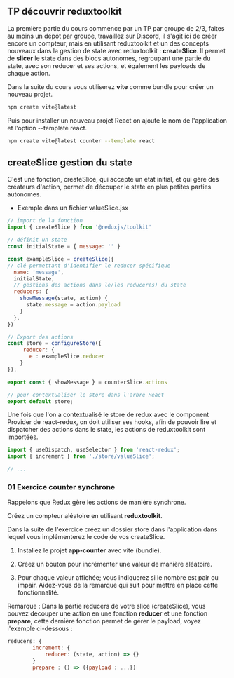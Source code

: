 
## TP découvrir reduxtoolkit

La première partie du cours commence par un TP par groupe de 2/3, faites au moins un dépôt par groupe, travaillez sur Discord, il s'agit ici de créer encore un compteur, mais en utilisant reduxtoolkit et un des concepts nouveaux dans la gestion de state avec reduxtoolkit : **createSlice**. Il permet de **slicer** le state dans des blocs autonomes, regroupant une partie du state, avec son reducer et ses actions, et également les payloads de chaque action.

Dans la suite du cours vous utiliserez **vite** comme bundle pour créer un nouveau projet.

```bash
npm create vite@latest
```

Puis pour installer un nouveau projet React on ajoute le nom de l'application et l'option --template react.

```bash
npm create vite@latest counter --template react
```

## createSlice gestion du state

C'est une fonction, createSlice, qui accepte un état initial, et qui gère des créateurs d'action, permet de découper le state en plus petites parties autonomes.

- Exemple dans un fichier valueSlice.jsx

```js
// import de la fonction 
import { createSlice } from '@reduxjs/toolkit'

// définit un state 
const initialState = { message: '' }

const exampleSlice = createSlice({
// clé permettant d'identifier le reducer spécifique 
  name: 'message',
  initialState,
  // gestions des actions dans le/les reducer(s) du state
  reducers: {
    showMessage(state, action) {
      state.message = action.payload
    }
  },
})

// Export des actions
const store = configureStore({
     reducer: {
       e : exampleSlice.reducer
    }
});

export const { showMessage } = counterSlice.actions

// pour contextualiser le store dans l'arbre React
export default store;
```

Une fois que l'on a contextualisé le store de redux avec le component Provider de react-redux, on doit utiliser ses hooks, afin de pouvoir lire et dispatcher des actions dans le state, les actions de reduxtoolkit sont importées.

```js
import { useDispatch, useSelector } from 'react-redux';
import { increment } from './store/valueSlice';

// ...
```

### 01 Exercice counter synchrone

Rappelons que Redux gère les actions de manière synchrone.

Créez un compteur aléatoire en utilisant **reduxtoolkit**.

Dans la suite de l'exercice créez un dossier store dans l'application dans lequel vous implémenterez le code de vos createSlice.

1. Installez le projet **app-counter** avec vite (bundle). 

2. Créez un bouton pour incrémenter une valeur de manière aléatoire.

3. Pour chaque valeur affichée; vous indiquerez si le nombre est pair ou impair. Aidez-vous de la remarque qui suit pour mettre en place cette fonctionnalité.

Remarque : Dans la partie reducers de votre slice (createSlice), vous pouvez découper une action en une fonction **reducer** et une fonction **prepare**, cette dernière fonction permet de gérer le payload, voyez l'exemple ci-dessous :

```js
reducers: {
        increment: {
            reducer: (state, action) => {}
        }
        prepare : () => ({payload : ...})
```